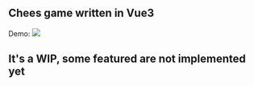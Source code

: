
## Chees game written in Vue3

Demo:
![](Gifs/chess.gif)

## It's a WIP, some featured are not implemented yet
